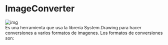 # ImageConverter
![img](https://imgur.com/Mb8C9Rl.png)   
Es una herramienta que usa la librería System.Drawing para hacer conversiones a varios formatos de imagenes.
Los formatos de conversiones son:
